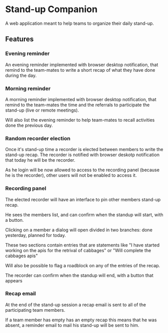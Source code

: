 # Stand-up Companion
A web application meant to help teams to organize their daily stand-up.

## Features

### Evening reminder
An evening reminder implemented with browser desktop notification, that remind to the team-mates to write a short recap of what they have done during the day.

### Morning reminder
A morning reminder implemented with browser desktop notification, that remind to the team-mates the time and the referrals to participate the stand-up (live or remote meetings).

Will also list the evening reminder to help team-mates to recall activities done the previous day.

### Random recorder election
Once it's stand-up time a recorder is elected between members to write the stand-up recap.
The recorder is notified with browser deskotp notification that today he will be the recorder.

As he login will be now allowed to access to the recording panel (because he is the recorder), other users will not be enabled to access it.

### Recording panel
The elected recorder will have an interface to pin other members stand-up recap.

He sees the members list, and can confirm when the standup will start, with a button.

Clicking on a member a dialog will open divided in two branches: done yesterday, planned for today.

These two sections contain entries that are statements like "I have started working on the apis for the retrival of cabbages" or "Will complete the cabbages apis"

Will also be possible to flag a roadblock on any of the entries of the recap.

The recorder can confirm when the standup will end, with a button that appears 

### Recap email
At the end of the stand-up session a recap email is sent to all of the participating team members.

If a team member has empty has an empty recap this means that he was absent, a reminder email to mail his stand-up will be sent to him.
